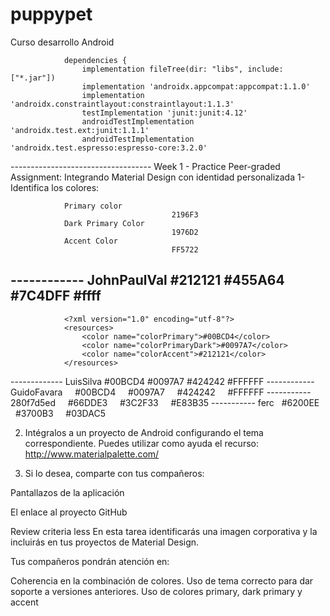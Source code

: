 # puppypet
Curso desarrollo Android

                dependencies {
                    implementation fileTree(dir: "libs", include: ["*.jar"])
                    implementation 'androidx.appcompat:appcompat:1.1.0'
                    implementation 'androidx.constraintlayout:constraintlayout:1.1.3'
                    testImplementation 'junit:junit:4.12'
                    androidTestImplementation 'androidx.test.ext:junit:1.1.1'
                    androidTestImplementation 'androidx.test.espresso:espresso-core:3.2.0'
    

----------------------------------- Week 1 - Practice Peer-graded Assignment: Integrando Material Design con identidad personalizada
1- Identifica los colores:

                Primary color
                                        2196F3
                Dark Primary Color
                                        1976D2
                Accent Color
                                        FF5722


------------ JohnPaulVal
                <?xml version="1.0" encoding="utf-8"?>
                <resources>
                    <color name="colorPrimary">#212121</color>
                    <color name="colorPrimaryDark">#455A64</color>
                    <color name="colorAccent">#7C4DFF</color>
                    <color name="textoTitulo">#ffff</color>
                </resources>
-------------- 
                <?xml version="1.0" encoding="utf-8"?>
                <resources>
                    <color name="colorPrimary">#00BCD4</color>
                    <color name="colorPrimaryDark">#0097A7</color>
                    <color name="colorAccent">#212121</color>
                </resources>
------------- LuisSilva
                <?xml version="1.0" encoding="utf-8"?>
                <resources>
                    <color name="colorPrimary">#00BCD4</color>
                    <color name="colorPrimaryDark">#0097A7</color>
                    <color name="colorAccent">#424242</color>
                    <color name="colorTexto">#FFFFFF</color>
                </resources>
------------ GuidoFavara
                <?xml version="1.0" encoding="utf-8"?>
                <resources>
                    <color name="colorPrimary">#00BCD4</color>
                    <color name="colorPrimaryDark">#0097A7</color>
                    <color name="colorAccent">#424242</color>
                    <color name="colorTexto">#FFFFFF</color>
                </resources>
----------- 280f7d5ed
                <?xml version="1.0" encoding="utf-8"?>
                <resources>
                    <color name="colorPrimary">#66DDE3</color>
                    <color name="colorPrimaryDark">#3C2F33</color>
                    <color name="colorAccent">#E83B35</color>
                </resources>
----------- ferc
                <resources>
                    <color name="colorPrimary">#6200EE</color>
                    <color name="colorPrimaryDark">#3700B3</color>
                    <color name="colorAccent">#03DAC5</color>
                </resources>



2. Intégralos a un proyecto de Android configurando el tema correspondiente. 
   Puedes utilizar como ayuda el recurso: http://www.materialpalette.com/

3. Si lo desea, comparte con tus compañeros:

Pantallazos de la aplicación

El enlace al proyecto GitHub

Review criteria
less 
En esta tarea identificarás una imagen corporativa y la incluirás en tus proyectos de Material Design.

Tus compañeros pondrán atención en:

Coherencia en la combinación de colores.
Uso de tema correcto para dar soporte a versiones anteriores.
Uso de colores primary, dark primary y accent
